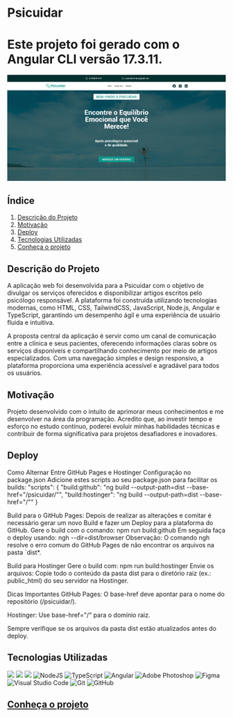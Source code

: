 # Psicuidar

# Este projeto foi gerado com o Angular CLI versão 17.3.11.

![](src/assets/images/print.png)

## Índice
1. [Descrição do Projeto](#descrição-do-projeto)
2. [Motivação](#motivação)
3. [Deploy](#deploy)
4. [Tecnologias Utilizadas](#tecnologias-utilizadas)
5. [Conheça o projeto](#Conheça-o-projeto)

## Descrição do Projeto
A aplicação web foi desenvolvida para a Psicuidar com o objetivo de divulgar os serviços oferecidos e disponibilizar artigos escritos pelo psicólogo responsável. A plataforma foi construída utilizando tecnologias modernas, como HTML, CSS, TailwindCSS, JavaScript, Node.js, Angular e TypeScript, garantindo um desempenho ágil e uma experiência de usuário fluida e intuitiva.

A proposta central da aplicação é servir como um canal de comunicação entre a clínica e seus pacientes, oferecendo informações claras sobre os serviços disponíveis e compartilhando conhecimento por meio de artigos especializados. Com uma navegação simples e design responsivo, a plataforma proporciona uma experiência acessível e agradável para todos os usuários.

## Motivação
Projeto desenvolvido com o intuito de aprimorar meus conhecimentos e me desenvolver na área da programação. Acredito que, ao investir tempo e esforço no estudo contínuo, poderei evoluir minhas habilidades técnicas e contribuir de forma significativa para projetos desafiadores e inovadores.

## Deploy
Como Alternar Entre GitHub Pages e Hostinger
Configuração no package.json
Adicione estes scripts ao seu package.json para facilitar os builds:
"scripts": {
  "build:github": "ng build --output-path=dist --base-href=\"/psicuidar/\"",
  "build:hostinger": "ng build --output-path=dist --base-href=\"/\""
}

Build para o GitHub Pages:
Depois de realizar as alterações e comitar é necessário gerar um novo Build e fazer um Deploy para a plataforma do GitHub.
Gere o build com o comando:
npm run build:github
Em seguida faça o deploy usando:
ngh --dir=dist/browser
Observação: O comando ngh resolve o erro comum do GitHub Pages de não encontrar os arquivos na pasta `dist*.

Build para Hostinger
Gere o build com:
npm run build:hostinger
Envie os arquivos:
Copie todo o conteúdo da pasta dist para o diretório raiz (ex.: public_html) do seu servidor na Hostinger.

Dicas Importantes
GitHub Pages: O base-href deve apontar para o nome do repositório (/psicuidar/).

Hostinger: Use base-href="/" para o domínio raiz.

Sempre verifique se os arquivos da pasta dist estão atualizados antes do deploy.


## Tecnologias Utilizadas 
<img src="https://img.shields.io/badge/HTML5-E34F26?style=for-the-badge&logo=html5&logoColor=white" /> <img src="https://img.shields.io/badge/CSS3-1572B6?style=for-the-badge&logo=css3&logoColor=white" /> <img src="https://img.shields.io/badge/JavaScript-F7DF1E?style=for-the-badge&logo=javascript&logoColor=black" /> <img alt="NodeJS" src="https://img.shields.io/badge/node.js-%2343853D.svg?style=for-the-badge&logo=node-dot-js&logoColor=white"/> <img alt="TypeScript" src="https://img.shields.io/badge/typescript-%23007ACC.svg?style=for-the-badge&logo=typescript&logoColor=white"/> <img alt="Angular" src="https://img.shields.io/badge/angular-%23DD0031.svg?style=for-the-badge&logo=angular&logoColor=white"/> <img alt="Adobe Photoshop" src="https://img.shields.io/badge/adobephotoshop-%2331A8FF.svg?style=for-the-badge&logo=adobephotoshop&logoColor=white"/> <img alt="Figma" src="https://img.shields.io/badge/figma-%23F24E1E.svg?style=for-the-badge&logo=figma&logoColor=white"/> <img alt="Visual Studio Code" src="https://img.shields.io/badge/VisualStudioCode-0078d7.svg?style=for-the-badge&logo=visual-studio-code&logoColor=white"/> <img alt="Git" src="https://img.shields.io/badge/git-%23F05033.svg?style=for-the-badge&logo=git&logoColor=white"/> <img alt="GitHub" src="https://img.shields.io/badge/github-%23121011.svg?style=for-the-badge&logo=github&logoColor=white"/>

## <a href="https://psicuidar.com/" target="_blank">Conheça o projeto</a>



